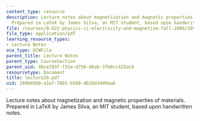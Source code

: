 ```yaml
---
content_type: resource
description: Lecture notes about magnetization and magnetic properties of materials.
  Prepared in LaTeX by James Silva, an MIT student, based upon handwritten notes.
file: /courses/8-022-physics-ii-electricity-and-magnetism-fall-2006/289b6980a1e77865b568d028d34d9aa6_lecture28.pdf
file_type: application/pdf
learning_resource_types:
- Lecture Notes
ocw_type: OCWFile
parent_title: Lecture Notes
parent_type: CourseSection
parent_uid: 40ce783f-f31e-d750-d8ab-3fb0cc415acb
resourcetype: Document
title: lecture28.pdf
uid: 289b6980-a1e7-7865-b568-d028d34d9aa6
---
```

Lecture notes about magnetization and magnetic properties of materials. Prepared in LaTeX by James Silva, an MIT student, based upon handwritten notes.

